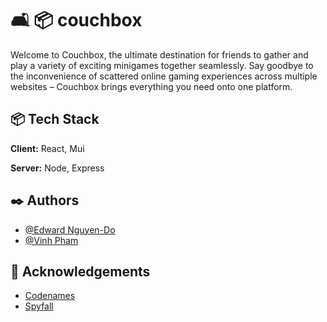 # 🛋️ 📦 couchbox

Welcome to Couchbox, the ultimate destination for friends to gather and play a variety of exciting minigames together seamlessly. Say goodbye to the inconvenience of scattered online gaming experiences across multiple websites – Couchbox brings everything you need onto one platform.



## 📦 Tech Stack

**Client:** React, Mui

**Server:** Node, Express


## ✒️ Authors

- [@Edward Nguyen-Do](https://github.com/ethndo)
- [@Vinh Pham](https://github.com/lnactiv)


## 📖 Acknowledgements

 - [Codenames](https://codenames.game/)
 - [Spyfall](hhttps://spyfall.adrianocola.com/)

